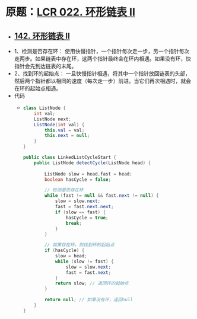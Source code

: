 # 原题：[LCR 022. 环形链表 II](https://leetcode.cn/problems/c32eOV/)
- ## [142. 环形链表 II](https://leetcode.cn/problems/linked-list-cycle-ii/)
- 1、检测是否存在环： 使用快慢指针，一个指针每次走一步，另一个指针每次走两步。如果链表中存在环，这两个指针最终会在环内相遇。如果没有环，快指针会先到达链表的末尾。
- 2、找到环的起始点： 一旦快慢指针相遇，将其中一个指针放回链表的头部，然后两个指针都以相同的速度（每次走一步）前进。当它们再次相遇时，就会在环的起始点相遇。
- 代码
	- ```java
	  class ListNode {
	      int val;
	      ListNode next;
	      ListNode(int val) {
	          this.val = val;
	          this.next = null;
	      }
	  }
	  
	  public class LinkedListCycleStart {
	      public ListNode detectCycle(ListNode head) {
	        
	          ListNode slow = head,fast = head;
	          boolean hasCycle = false;
	  
	          // 检测是否存在环
	          while (fast != null && fast.next != null) {
	              slow = slow.next;
	              fast = fast.next.next;
	              if (slow == fast) {
	                  hasCycle = true;
	                  break;
	              }
	          }
	  
	          // 如果存在环，则找到环的起始点
	          if (hasCycle) {
	              slow = head;
	              while (slow != fast) {
	                  slow = slow.next;
	                  fast = fast.next;
	              }
	              return slow; // 返回环的起始点
	          }
	  
	          return null; // 如果没有环，返回null
	      }
	  }
	  
	  ```